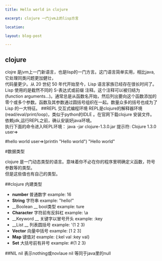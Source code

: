 ```yaml
---
title: Hello world in clojure 

excerpt: clojure 一门jvm上的lisp方言

location:

layout: blog-post

---
```


## clojure 
clojre 是jvm上一门新语言，也是lisp的一门方言。这门语言简单实用，相比java,它处理同类问题更加健壮，     
代码量更少。从 20 世纪 50 年代开始至今，Lisp 语言家族已经存在很长时间了。Lisp 使用的是截然不同的 S-表达式或前缀 注释。这个注释可以被归结为 (function arguments...)。通常总是从函数名开始，然后列出要向这个函数添加的零个或多个参数。函数及其参数通过圆括号组织在一起。数量众多的括号也成为了 Lisp 的一大特征。
##REPL 交互式编程环境
REPL是clojure的解释器环境(read/eval/print/loop)，类似于python的IDLE 。在官网下载clojure 安装文件。     
依赖jdk,运行REPL之前，确认安装好java环境。       
执行下面的命令进入REPL环境：
	java -jar clojure-1.3.0.jar
提示符:
	Clojure 1.3.0
	user=>

#hello world 
	user=>(println "Hello world")
	"Hello world"

#数据类型

clojure 是一门动态类型的语言。意味着你不必在你的程序里明确定义函数，符号参数等的类型。   
但是这些值也有自己的类型。 

##clojure 内建类型

* __number__	  普通数字			example: 16
* __String__	  字符串			example: "hello!"
* __Boolean __	  bool类型			example: ture 
* __Character__	  字符前有反斜杠    example:  \a
* __Keyword __	  关键字以冒号开头  example: :key
* __List __		  列表圆括号        example: '(1 2 3)
* __Vector__	  向量中括号		example: \[1 2 3\]
* __Map__		  键值对			example: \{:kel val :key val\}
* __Set__		  大括号前有井号    example: #{1 2 3}

##NIL
nil 表示nothing或novlaue 
nil 等同于java里的null


